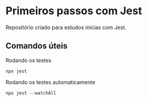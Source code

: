 # Primeiros passos com Jest

Repositório criado para estudos inicias com Jest.

## Comandos úteis

Rodando os testes

```
npx jest
```

Rodando os testes automaticamente

```
npx jest --watchAll
```
